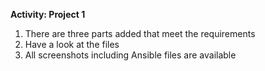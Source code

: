 **Activity: Project 1**

1. There are three parts added that meet the requirements
2. Have a look at the files
3. All screenshots including Ansible files are available